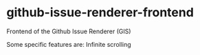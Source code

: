 # github-issue-renderer-frontend
Frontend of the Github Issue Renderer (GIS)

Some specific features are:
Infinite scrolling

